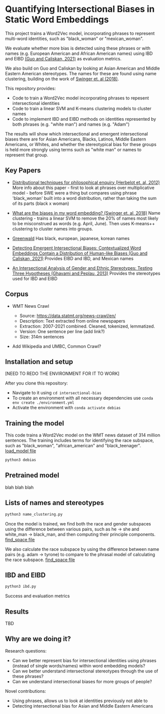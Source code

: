 # Quantifying Intersectional Biases in Static Word Embeddings

This project trains a Word2Vec model, incorporating phrases to represent multi-word identities, such as "black_woman" or "mexican_woman". 

We evaluate whether more bias is detected using these phrases or with names (e.g. European American and African American names) using IBD and EIBD [(Guo and Caliskan, 2021)](https://arxiv.org/abs/2006.03955) as evaluation metrics.

We also build on Guo and Caliskan by looking at Asian American and Middle Eastern American stereotypes. The names for these are found using name clustering, building on the work of [Swinger et. al (2018)](https://arxiv.org/abs/1812.08769).

This repository provides:
- Code to train a Word2Vec model incorporating phrases to repesent intersectional identities
- Code to train a linear SVM and K-means clustering models to cluster names
- Code to implement IBD and EIBD methods on identities represented by both phrases (e.g. "white man") and names (e.g. "Adam")

The results will show which intersectional and emergent intersectional biases there are for Asian Americans, Blacks, Latinos, Middle Eastern Americans, or Whites, and whether the stereotypical bias for these groups is held more strongly using terms such as "white man" or names to represent that group.

## Key Papers

- [Distributional techniques for philosophical enquiry (Herbelot et. al, 2012)](https://aclanthology.org/W12-1008.pdf)
More info about this paper - first to look at phrases over multiplicative model - before SWE were a thing but compares using phrase 'black_woman' built into a word distribution, rather than taking the sum of its parts (black x woman)

- [What are the biases in my word embedding? (Swinger et. al, 2018)](https://arxiv.org/abs/1812.08769)
Name clustering - trains a linear SVM to remove the 20% of names most likely to be misconstrued as words (e.g. April, June). Then uses K-means++ clustering to cluster names into groups.

- [Greenwald]()
Has black, european, japanese, korean names

- [Detecting Emergent Intersectional Biases: Contextualized Word Embeddings Contain a Distribution of Human-like Biases (Guo and Caliskan, 2021)](https://arxiv.org/abs/2006.03955)
Provides EIBD and IBD, and Mexican names

- [An Intersectional Analysis of Gender and Ethnic Stereotypes: Testing Three Hypotheses (Ghavami and Peplau, 2013)](https://journals.sagepub.com/doi/epub/10.1177/0361684312464203)
Provides the stereotypes used for IBD and EIBD

## Corpus

- WMT News Crawl
    - Source: https://data.statmt.org/news-crawl/en/
    - Description: Text extracted from online newspapers
    - Extraction: 2007-2021 combined. Cleaned, tokenized, lemmatized.
    - Version: One sentence per line (add link?)
    - Size: 314m sentences

- Add Wikipedia and UMBC, Common Crawl?

## Installation and setup

[NEED TO REDO THE ENVIRONMENT FOR IT TO WORK]

After you clone this repository:

- Navigate to it using `cd intersectional-bias`
- To create an environment with all necessary dependencies use `conda env create ./environment.yml`
- Activate the environment with `conda activate debias`

## Training the model

This code trains a Word2Vec model on the WMT news dataset of 314 million sentences. 
The training includes terms for identifying the race subspace, such as "black_woman", "african_american" and "black_teenager". [load_model file](debias/load_model_script.py)

```bash
python3 debias
```

## Pretrained model

blah blah blah 

## Lists of names and stereotypes

```bash
python3 name_clustering.py
```

Once the model is trained, we find both the race and gender subspaces using the difference between various pairs, such as he -> she and white_man -> black_man, and then computing their principle components. [find_space file](debias/find_space_kv.py)

We also calculate the race subspace by using the difference between name pairs (e.g. adam -> tyrone) to compare to the phrasal model of calculating the race subspace. [find_space file](debias/find_space_kv.py)

## IBD and EIBD

```bash
python3 ibd.py
```

Success and evaluation metrics

## Results

TBD

## Why are we doing it?

Research questions:
- Can we better represent bias for intersectional identities using phrases (instead of single words/names) within word embedding models?
- Can we better understand intersectional stereotypes through the use of these phrases?
- Can we understand intersectional biases for more groups of people?

Novel contributions:
- Using phrases, allows us to look at identities previously not able to
- Detecting intersectional bias for Asian and Middle Eastern Americans
